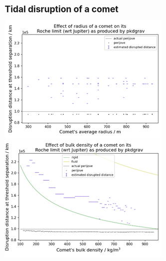 # Tidal disruption of a comet

![radius](./roche_limit_radius.png)
![density](./roche_limit_density.png)
